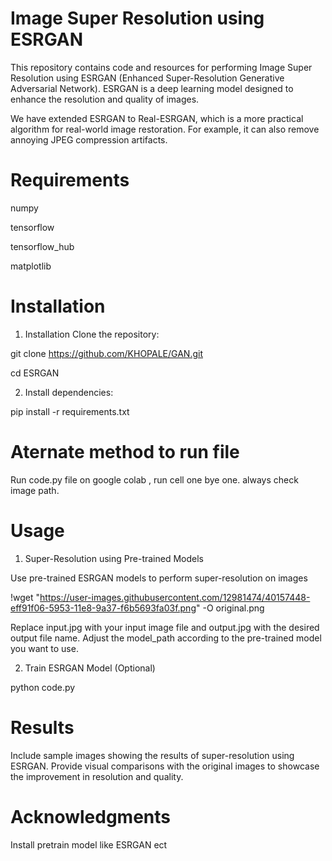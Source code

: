 # Image Super Resolution using ESRGAN


This repository contains code and resources for performing Image Super Resolution using ESRGAN (Enhanced Super-Resolution Generative Adversarial Network).
ESRGAN is a deep learning model designed to enhance the resolution and quality of images.

We have extended ESRGAN to Real-ESRGAN, which is a more practical algorithm for real-world image restoration. For example, it can also remove annoying JPEG compression artifacts.


# Requirements


numpy

tensorflow

tensorflow_hub

matplotlib

# Installation


1) Installation Clone the repository:

git clone https://github.com/KHOPALE/GAN.git


cd ESRGAN

2) Install dependencies:

pip install -r requirements.txt

# Aternate method to run file


Run code.py file on google colab , run cell one bye one. always check image path.

# Usage


1) Super-Resolution using Pre-trained Models

Use pre-trained ESRGAN models to perform super-resolution on images


!wget "https://user-images.githubusercontent.com/12981474/40157448-eff91f06-5953-11e8-9a37-f6b5693fa03f.png" -O original.png


Replace input.jpg with your input image file and output.jpg with the desired output file name. Adjust the model_path according to the pre-trained model you want to use.

2) Train ESRGAN Model (Optional)

python code.py



# Results


Include sample images showing the results of super-resolution using ESRGAN. Provide visual comparisons with the original images to showcase the improvement in resolution and quality.



# Acknowledgments


Install pretrain model like ESRGAN ect
